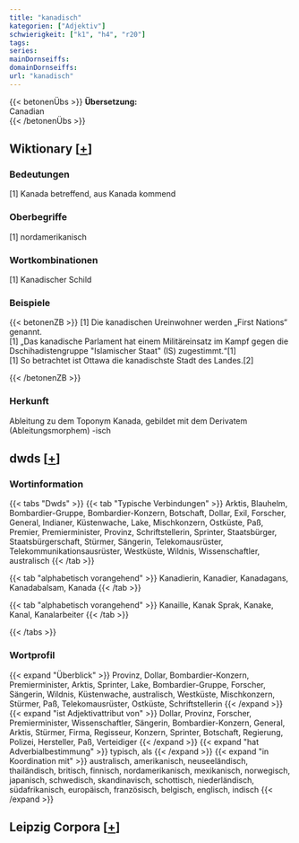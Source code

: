```yaml
---
title: "kanadisch"
kategorien: ["Adjektiv"]
schwierigkeit: ["k1", "h4", "r20"]
tags:
series:
mainDornseiffs:
domainDornseiffs:
url: "kanadisch"
---
```


{{< betonenÜbs >}}
**Übersetzung:**  
Canadian  
{{< /betonenÜbs >}}

## Wiktionary [[+](https://de.wiktionary.org/wiki/kanadisch)]

### Bedeutungen
[1] Kanada betreffend, aus Kanada kommend  

### Oberbegriffe
[1] nordamerikanisch  

### Wortkombinationen
[1] Kanadischer Schild  

### Beispiele
{{< betonenZB >}}
[1] Die kanadischen Ureinwohner werden „First Nations“ genannt.  
[1] „Das kanadische Parlament hat einem Militäreinsatz im Kampf gegen die Dschihadistengruppe "Islamischer Staat" (IS) zugestimmt.“[1]  
[1] So betrachtet ist Ottawa die kanadischste Stadt des Landes.[2]  

{{< /betonenZB >}}
### Herkunft
Ableitung zu dem Toponym Kanada, gebildet mit dem Derivatem (Ableitungsmorphem) -isch  



## dwds [[+](https://www.dwds.de/wb/kanadisch)]

### Wortinformation
{{< tabs "Dwds" >}}
{{< tab "Typische Verbindungen" >}}
Arktis, Blauhelm, Bombardier-Gruppe, Bombardier-Konzern, Botschaft, Dollar, Exil, Forscher, General, Indianer, Küstenwache, Lake, Mischkonzern, Ostküste, Paß, Premier, Premierminister, Provinz, Schriftstellerin, Sprinter, Staatsbürger, Staatsbürgerschaft, Stürmer, Sängerin, Telekomausrüster, Telekommunikationsausrüster, Westküste, Wildnis, Wissenschaftler, australisch
{{< /tab >}}

{{< tab "alphabetisch vorangehend" >}}
Kanadierin, Kanadier, Kanadagans, Kanadabalsam, Kanada
{{< /tab >}}

{{< tab "alphabetisch vorangehend" >}}
Kanaille, Kanak Sprak, Kanake, Kanal, Kanalarbeiter
{{< /tab >}}

{{< /tabs >}}

### Wortprofil
{{< expand "Überblick" >}} Provinz, Dollar, Bombardier-Konzern, Premierminister, Arktis, Sprinter, Lake, Bombardier-Gruppe, Forscher, Sängerin, Wildnis, Küstenwache, australisch, Westküste, Mischkonzern, Stürmer, Paß, Telekomausrüster, Ostküste, Schriftstellerin {{< /expand >}}
{{< expand "ist Adjektivattribut von" >}} Dollar, Provinz, Forscher, Premierminister, Wissenschaftler, Sängerin, Bombardier-Konzern, General, Arktis, Stürmer, Firma, Regisseur, Konzern, Sprinter, Botschaft, Regierung, Polizei, Hersteller, Paß, Verteidiger {{< /expand >}}
{{< expand "hat Adverbialbestimmung" >}} typisch, als {{< /expand >}}
{{< expand "in Koordination mit" >}} australisch, amerikanisch, neuseeländisch, thailändisch, britisch, finnisch, nordamerikanisch, mexikanisch, norwegisch, japanisch, schwedisch, skandinavisch, schottisch, niederländisch, südafrikanisch, europäisch, französisch, belgisch, englisch, indisch {{< /expand >}}

## Leipzig Corpora [[+](https://corpora.uni-leipzig.de/en/res?word=kanadisch&corpusId=deu_newscrawl-public_2018)]

